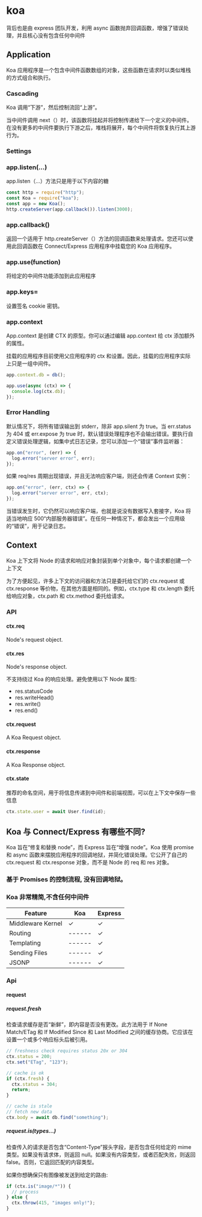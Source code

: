 # koa

背后也是由 express 团队开发，利用 async 函数抛弃回调函数，增强了错误处理，并且核心没有包含任何中间件

## Application

Koa 应用程序是一个包含中间件函数数组的对象，这些函数在请求时以类似堆栈的方式组合和执行。

### Cascading

Koa 调用“下游”，然后控制流回“上游”。

当中间件调用 next（）时，该函数将挂起并将控制传递给下一个定义的中间件。在没有更多的中间件要执行下游之后，堆栈将展开，每个中间件将恢复执行其上游行为。

### Settings

### app.listen(...)

app.listen（…）方法只是用于以下内容的糖

```javascript
const http = require("http");
const Koa = require("koa");
const app = new Koa();
http.createServer(app.callback()).listen(3000);
```

### app.callback()

返回一个适用于 http.createServer（）方法的回调函数来处理请求。您还可以使用此回调函数在 Connect/Express 应用程序中挂载您的 Koa 应用程序。

### app.use(function)

将给定的中间件功能添加到此应用程序

### app.keys=

设置签名 cookie 密钥。

### app.context

App.context 是创建 CTX 的原型。你可以通过编辑 app.context 给 ctx 添加额外的属性。

挂载的应用程序目前使用父应用程序的 ctx 和设置。因此，挂载的应用程序实际上只是一组中间件。

```javascript
app.context.db = db();

app.use(async (ctx) => {
  console.log(ctx.db);
});
```

### Error Handling

默认情况下，将所有错误输出到 stderr，除非 app.silent 为 true。当 err.status 为 404 或 err.expose 为 true 时，默认错误处理程序也不会输出错误。要执行自定义错误处理逻辑，如集中式日志记录，您可以添加一个“错误”事件监听器：

```javascript
app.on("error", (err) => {
  log.error("server error", err);
});
```

如果 req/res 周期出现错误，并且无法响应客户端，则还会传递 Context 实例：

```javascript
app.on("error", (err, ctx) => {
  log.error("server error", err, ctx);
});
```

当错误发生时，它仍然可以响应客户端，也就是说没有数据写入套接字，Koa 将适当地响应 500“内部服务器错误”。在任何一种情况下，都会发出一个应用级的“错误”，用于记录日志。

## Context

Koa 上下文将 Node 的请求和响应对象封装到单个对象中，每个请求都创建一个上下文

为了方便起见，许多上下文的访问器和方法只是委托给它们的 ctx.request 或 ctx.response 等价物，在其他方面是相同的。例如，ctx.type 和 ctx.length 委托给响应对象，ctx.path 和 ctx.method 委托给请求。

### API

#### ctx.req

Node's request object.

#### ctx.res

Node's response object.

不支持绕过 Koa 的响应处理。避免使用以下 Node 属性:

- res.statusCode
- res.writeHead()
- res.write()
- res.end()

#### ctx.request

A Koa Request object.

#### ctx.response

A Koa Response object.

#### ctx.state

推荐的命名空间，用于将信息传递到中间件和前端视图，可以在上下文中保存一些信息

```javascript
ctx.state.user = await User.find(id);
```

## Koa 与 Connect/Express 有哪些不同?

Koa 旨在“修复和替换 node”，而 Express 旨在“增强 node”。Koa 使用 promise 和 async 函数来摆脱应用程序的回调地狱，并简化错误处理。它公开了自己的 ctx.request 和 ctx.response 对象，而不是 Node 的 req 和 res 对象。

### 基于 Promises 的控制流程, 没有回调地狱。

### Koa 非常精简,不含任何中间件

| Feature           | Koa    | Express |
| ----------------- | ------ | ------- |
| Middleware Kernel | ✓      | ✓       |
| Routing           | ------ | ✓       |
| Templating        | ------ | ✓       |
| Sending Files     | ------ | ✓       |
| JSONP             | ------ | ✓       |

### Api

#### request

##### request.fresh

检查请求缓存是否“新鲜”，即内容是否没有更改。此方法用于 If None Match/ETag 和 If Modified Since 和 Last Modified 之间的缓存协商。它应该在设置一个或多个响应标头后被引用。

```javascript
// freshness check requires status 20x or 304
ctx.status = 200;
ctx.set("ETag", "123");

// cache is ok
if (ctx.fresh) {
  ctx.status = 304;
  return;
}

// cache is stale
// fetch new data
ctx.body = await db.find("something");
```

##### request.is(types...)

检查传入的请求是否包含“Content-Type”报头字段，是否包含任何给定的 mime 类型。如果没有请求体，则返回 null。如果没有内容类型，或者匹配失败，则返回 false。否则，它返回匹配的内容类型。

如果你想确保只有图像被发送到给定的路由:

```javascript
if (ctx.is("image/*")) {
  // process
} else {
  ctx.throw(415, "images only!");
}
```
